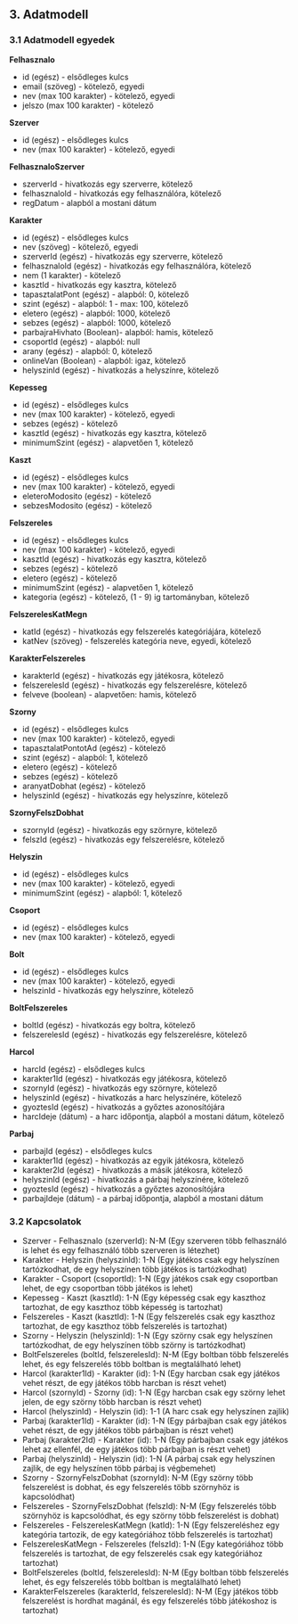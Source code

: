 ## 3. Adatmodell

### 3.1 Adatmodell egyedek

**Felhasznalo**
- id (egész) - elsődleges kulcs
- email (szöveg) - kötelező, egyedi
- nev (max 100 karakter) - kötelező, egyedi
- jelszo (max 100 karakter) - kötelező

**Szerver**
- id (egész) - elsődleges kulcs
- nev (max 100 karakter) - kötelező, egyedi

**FelhasznaloSzerver**
- szerverId - hivatkozás egy szerverre, kötelező
- felhasznaloId - hivatkozás egy felhasználóra, kötelező
- regDatum - alapból a mostani dátum

**Karakter**
- id (egész) - elsődleges kulcs
- nev (szöveg) - kötelező, egyedi
- szerverId (egész) - hivatkozás egy szerverre, kötelező
- felhasznaloId (egész) - hivatkozás egy felhasználóra, kötelező
- nem (1 karakter) - kötelező
- kasztId - hivatkozás egy kasztra, kötelező
- tapasztalatPont (egész) - alapból: 0, kötelező
- szint (egész) - alapból: 1 -  max: 100, kötelező 
- eletero (egész) - alapból: 1000, kötelező
- sebzes (egész) - alapból: 1000, kötelező
- parbajraHivhato (Boolean)- alapból: hamis, kötelező
- csoportId (egész) - alapból: null
- arany (egész) - alapból: 0, kötelező
- onlineVan (Boolean) - alapból: igaz, kötelező
- helyszinId (egész) - hivatkozás a helyszínre, kötelező

**Kepesseg**
- id (egész) - elsődleges kulcs
- nev (max 100 karakter) - kötelező, egyedi
- sebzes (egész) - kötelező
- kasztId (egész) - hivatkozás egy kasztra, kötelező
- minimumSzint (egész) - alapvetően 1, kötelező

**Kaszt**
- id (egész) - elsődleges kulcs
- nev (max 100 karakter) - kötelező, egyedi
- eleteroModosito (egész) - kötelező
- sebzesModosito (egész) - kötelező

**Felszereles**
- id (egész) - elsődleges kulcs
- nev (max 100 karakter) - kötelező, egyedi
- kasztId (egész) - hivatkozás egy kasztra, kötelező
- sebzes (egész) - kötelező
- eletero (egész) - kötelező
- minimumSzint (egész) - alapvetően 1, kötelező
- kategoria (egész) - kötelező, (1 - 9) ig tartományban, kötelező

**FelszerelesKatMegn**
- katId (egész) - hivatkozás egy felszerelés kategóriájára, kötelező
- katNev (szöveg) - felszerelés kategória neve, egyedi, kötelező

**KarakterFelszereles**
- karakterId (egész) - hivatkozás egy játékosra, kötelező
- felszerelesId (egész) - hivatkozás egy felszerelésre, kötelező
- felveve (boolean) - alapvetően: hamis, kötelező

**Szorny**
- id (egész) - elsődleges kulcs
- nev (max 100 karakter) - kötelező, egyedi
- tapasztalatPontotAd (egész) - kötelező
- szint (egész) - alapból: 1, kötelező
- eletero (egész) - kötelező
- sebzes (egész) - kötelező
- aranyatDobhat (egész) - kötelező
- helyszinId (egész) - hivatkozás egy helyszínre, kötelező

**SzornyFelszDobhat**
- szornyId (egész) - hivatkozás egy szörnyre, kötelező
- felszId (egész) - hivatkozás egy felszerelésre, kötelező

**Helyszin**
- id (egész) - elsődleges kulcs
- nev (max 100 karakter) - kötelező, egyedi
- minimumSzint (egész) - alapból: 1, kötelező

**Csoport**
- id (egész) - elsődleges kulcs
- nev (max 100 karakter) - kötelező, egyedi

**Bolt**
- id (egész) - elsődleges kulcs
- nev (max 100 karakter) - kötelező, egyedi
- helszinId - hivatkozás egy helyszínre, kötelező

**BoltFelszereles**
- boltId (egész) - hivatkozás egy boltra, kötelező
- felszerelesId (egész) - hivatkozás egy felszerelésre, kötelező

**Harcol**
- harcId (egész) - elsődleges kulcs
- karakter1Id (egész) - hivatkozás egy játékosra, kötelező
- szornyId (egész) - hivatkozás egy szörnyre, kötelező
- helyszinId (egész) - hivatkozás a harc helyszínére, kötelező
- gyoztesId (egész) - hivatkozás a győztes azonosítójára
- harcIdeje (dátum) - a harc időpontja, alapból a mostani dátum, kötelező

**Parbaj**
- parbajId (egész) - elsődleges kulcs
- karakter1Id (egész) - hivatkozás az egyik játékosra, kötelező
- karakter2Id (egész) - hivatkozás a másik játékosra, kötelező
- helyszinId (egész) - hivatkozás a párbaj helyszínére, kötelező
- gyoztesId (egész) - hivatkozás a győztes azonosítójára
- parbajIdeje (dátum) - a párbaj időpontja, alapból a mostani dátum

### 3.2 Kapcsolatok

- Szerver - Felhasznalo (szerverId): N-M (Egy szerveren több felhasználó is lehet és egy felhasználó több szerveren is létezhet)
- Karakter - Helyszin (helyszinId): 1-N (Egy játékos csak egy helyszínen tartózkodhat, de egy helyszínen több játékos is tartózkodhat)
- Karakter - Csoport (csoportId): 1-N (Egy játékos csak egy csoportban lehet, de egy csoportban több játékos is lehet)
- Kepesseg - Kaszt (kasztId): 1-N (Egy képesség csak egy kaszthoz tartozhat, de egy kaszthoz több képesség is tartozhat)
- Felszereles - Kaszt (kasztId): 1-N (Egy felszerelés csak egy kaszthoz tartozhat, de egy kaszthoz több felszerelés is tartozhat)
- Szorny - Helyszin (helyszinId): 1-N (Egy szörny csak egy helyszínen tartózkodhat, de egy helyszínen több szörny is tartózkodhat)
- BoltFelszereles (boltId, felszerelesId): N-M (Egy boltban több felszerelés lehet, és egy felszerelés több boltban is megtalálható lehet)
- Harcol (karakter1Id) - Karakter (id): 1-N (Egy harcban csak egy játékos vehet részt, de egy játékos több harcban is részt vehet)
- Harcol (szornyId) - Szorny (id): 1-N (Egy harcban csak egy szörny lehet jelen, de egy szörny több harcban is részt vehet)
- Harcol (helyszinId) - Helyszin (id): 1-1 (A harc csak egy helyszínen zajlik)
- Parbaj (karakter1Id) - Karakter (id): 1-N (Egy párbajban csak egy játékos vehet részt, de egy játékos több párbajban is részt vehet)
- Parbaj (karakter2Id) - Karakter (id): 1-N (Egy párbajban csak egy játékos lehet az ellenfél, de egy játékos több párbajban is részt vehet)
- Parbaj (helyszinId) - Helyszin (id): 1-N (A párbaj csak egy helyszínen zajlik, de egy helyszínen több párbaj is végbemehet)
- Szorny - SzornyFelszDobhat (szornyId): N-M (Egy szörny több felszerelést is dobhat, és egy felszerelés több szörnyhöz is kapcsolódhat)
- Felszereles - SzornyFelszDobhat (felszId): N-M (Egy felszerelés több szörnyhöz is kapcsolódhat, és egy szörny több felszerelést is dobhat)
- Felszereles - FelszerelesKatMegn (katId): 1-N (Egy felszereléshez egy kategória tartozik, de egy kategóriához több felszerelés is tartozhat)
- FelszerelesKatMegn - Felszereles (felszId): 1-N (Egy kategóriához több felszerelés is tartozhat, de egy felszerelés csak egy kategóriához tartozhat)
- BoltFelszereles (boltId, felszerelesId): N-M (Egy boltban több felszerelés lehet, és egy felszerelés több boltban is megtalálható lehet)
- KarakterFelszereles (karakterId, felszerelesId): N-M (Egy játékos több felszerelést is hordhat magánál, és egy felszerelés több játékoshoz is tartozhat)